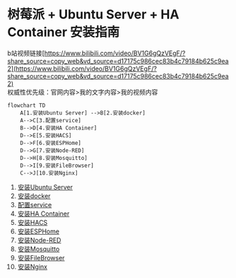 # 树莓派 + Ubuntu Server + HA Container 安装指南

b站视频链接[https://www.bilibili.com/video/BV1G6gQzVEgF/?share_source=copy_web&vd_source=d17175c986cec83b4c79184b625c9ea2](https://www.bilibili.com/video/BV1G6gQzVEgF/?share_source=copy_web&vd_source=d17175c986cec83b4c79184b625c9ea2)  
权威性优先级：官网内容>我的文字内容>我的视频内容

```mermaid
flowchart TD
    A[1.安装Ubuntu Server] -->B[2.安装docker]
    A-->C[3.配置service]
    B-->D[4.安装HA Container]
    D-->E[5.安装HACS]
    D-->F[6.安装ESPHome]
    D-->G[7.安装Node-RED]
    D-->H[8.安装Mosquitto]
    D-->I[9.安装FileBrowser]
    C-->J[10.安装Nginx]
```

1. [安装Ubuntu Server](./安装Ubuntu_Server.md)
2. [安装docker](./安装docker.md)
3. [配置service](./配置service.md)
4. [安装HA Container](./安装HA_Container.md)
5. [安装HACS](./安装HACS.md)
6. [安装ESPHome](./安装ESPHome.md)
7. [安装Node-RED](./安装Node-RED.md)
8. [安装Mosquitto](./安装Mosquitto.md)
9. [安装FileBrowser](./安装FileBrowser.md)
10. [安装Nginx](./安装Nginx.md)